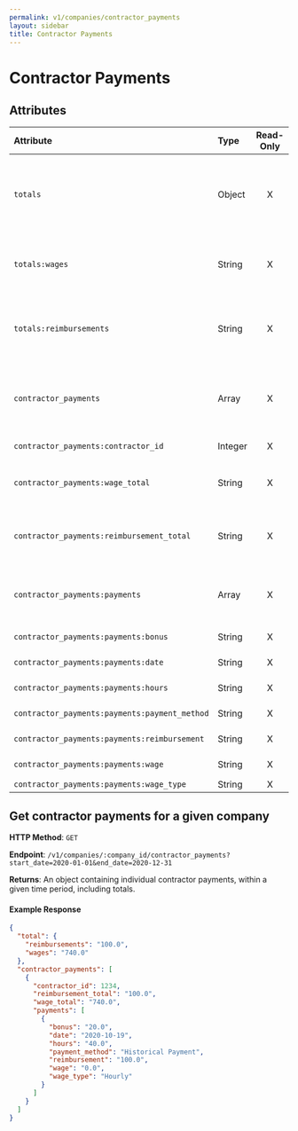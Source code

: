 ```yaml
---
permalink: v1/companies/contractor_payments
layout: sidebar
title: Contractor Payments
---
```


# Contractor Payments

## Attributes

| Attribute                                     | Type              | Read-Only | Optional | Default | Description
| :----------                                   |:-------------     |:---------:|:--------:|:--------|:-------------
| `totals`                                      | Object            |     X     |          |         | The wage and reimbursement totals for all contractor payments within the time period.
| `totals:wages`                                | String            |     X     |          |         | The total wages for contractor payments within the time period.
| `totals:reimbursements`                       | String            |     X     |          |         | The total reimbursements for contractor payments within the time period.
| `contractor_payments`                         | Array             |     X     |          |         | The individual contractor payments, within the time period, grouped by contractor.
| `contractor_payments:contractor_id`           | Integer           |     X     |          |         | The contractor's id
| `contractor_payments:wage_total`              | String            |     X     |          |         | The total wages for a contractor within the given time period.
| `contractor_payments:reimbursement_total`     | String            |     X     |          |         | The total reimbursements for a contractor within the given time period.
| `contractor_payments:payments`                | Array             |     X     |          |         | The contractor's payments within the given time period.
| `contractor_payments:payments:bonus`          | String            |     X     |          |         | The payment bonus.
| `contractor_payments:payments:date`           | String            |     X     |          |         | The payment date.
| `contractor_payments:payments:hours`          | String            |     X     |          |         | The number of hours worked.
| `contractor_payments:payments:payment_method` | String            |     X     |          |         | The payment method.
| `contractor_payments:payments:reimbursement`  | String            |     X     |          |         | The payment reimbursement.
| `contractor_payments:payments:wage`           | String            |     X     |          |         | The payment wage.
| `contractor_payments:payments:wage_type`      | String            |     X     |          |         | The wage type.


## Get contractor payments for a given company

**HTTP Method**: `GET`

**Endpoint**: `/v1/companies/:company_id/contractor_payments?start_date=2020-01-01&end_date=2020-12-31`

**Returns**: An object containing individual contractor payments, within a given time period, including totals.

#### Example Response

```json
{
  "total": {
    "reimbursements": "100.0",
    "wages": "740.0"
  },
  "contractor_payments": [
    {
      "contractor_id": 1234,
      "reimbursement_total": "100.0",
      "wage_total": "740.0",
      "payments": [
        {
          "bonus": "20.0",
          "date": "2020-10-19",
          "hours": "40.0",
          "payment_method": "Historical Payment",
          "reimbursement": "100.0",
          "wage": "0.0",
          "wage_type": "Hourly"
        }
      ]
    }
  ]
}
```
